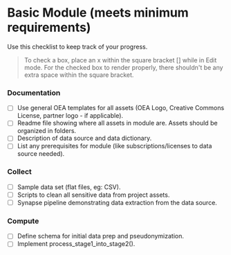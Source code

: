 # Basic Module (meets minimum requirements)
Use this checklist to keep track of your progress. 

> To check a box, place an x within the square bracket [] while in Edit mode. For the checked box to render properly, there shouldn't be any extra space within the square bracket.

### Documentation
- [ ] Use general OEA templates for all assets (OEA Logo, Creative Commons License, partner logo - if applicable).
- [ ] Readme file showing where all assets in module are. Assets should be organized in folders.
- [ ] Description of data source and data dictionary.
- [ ] List any prerequisites for module (like subscriptions/licenses to data source needed).

### Collect
- [ ] Sample data set (flat files, eg: CSV).
- [ ] Scripts to clean all sensitive data from project assets.
- [ ] Synapse pipeline demonstrating data extraction from the data source.

### Compute
- [ ] Define schema for initial data prep and pseudonymization.
- [ ] Implement process_stage1_into_stage2().
